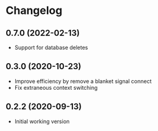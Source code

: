 Changelog
=========
0.7.0 (2022-02-13)
------------------
* Support for database deletes

0.3.0 (2020-10-23)
------------------
* Improve efficiency by remove a blanket signal connect
* Fix extraneous context switching 

0.2.2 (2020-09-13)
------------------
* Initial working version 
